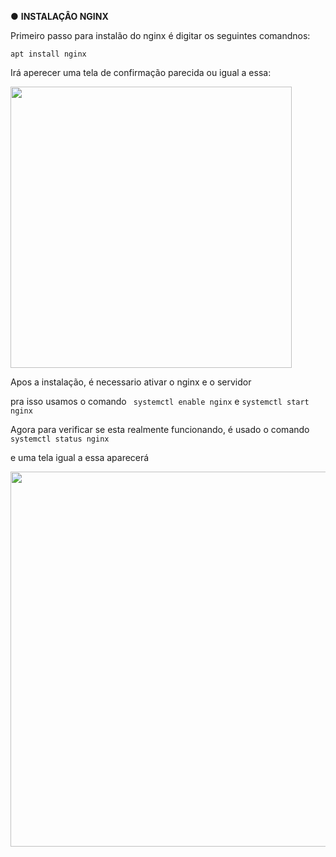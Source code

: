  ● **INSTALAÇÂO NGINX**

Primeiro passo para instalão do nginx é digitar os seguintes comandnos:

```apt install nginx```

Irá aperecer uma tela de confirmação parecida ou igual a essa:

<p float="left">

 <img src="https://github.com/yebisu22/Servidor-Nginx-COMPASS/blob/b90a6450ce989622302f94ac50e3b0a6059f623d/IMG/instalando-nginx.png" width="450" />
</p>

Apos a instalação, é necessario ativar o nginx e o servidor

pra isso usamos o comando
``` systemctl enable nginx```
e ```systemctl start nginx```

Agora para verificar se esta realmente funcionando, é usado o comando 
```systemctl status nginx```

e uma tela igual a essa aparecerá 

<p float="left">

 <img src="https://github.com/yebisu22/Servidor-Nginx-COMPASS/blob/0675073c43c5143413a7b5fbae9f5f8a6613bb75/IMG/nginx%20status.png" width="600" />
</p>

